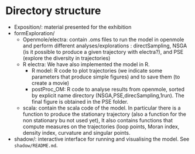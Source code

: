 # Directory structure

- Exposition/: material presented for the exhibition
- formExploration/
  - Openmole/electra: contain .oms files to run the model in openmole and perform different analyses/explorations : directSampling, NSGA (is it possible to produce a given trajectory with electra?), and PSE (explore the diversity in trajectories)  
  - R electra: We have also implemented the model in R.
    - R model: R code to plot trajectories (we indicate some parameters that produce simple figures) and to save them (to create a movie)
    - postProc_OM: R code to analyse results from openmole, sorted by explicit name directory (NSGA,PSE,direcSampling,1run). The final figure is obtained in the PSE folder.
  - scala: contain the scala code of the model. In particular there is a function to produce the stationary trajectory (also a function for the non stationary bu not used yet),  It also contains functions that compute measures on the trajectories (loop points, Moran index, density index, curvature and singular points.
- shadow/: interactive interface for running and visualising the model. See `shadow/README.md`.
